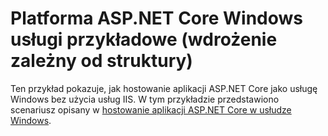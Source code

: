 # <a name="aspnet-core-windows-service-sample-framework-dependent-deployment"></a>Platforma ASP.NET Core Windows usługi przykładowe (wdrożenie zależny od struktury)

Ten przykład pokazuje, jak hostowanie aplikacji ASP.NET Core jako usługę Windows bez użycia usług IIS. W tym przykładzie przedstawiono scenariusz opisany w [hostowanie aplikacji ASP.NET Core w usłudze Windows](https://docs.microsoft.com/aspnet/core/host-and-deploy/windows-service).
